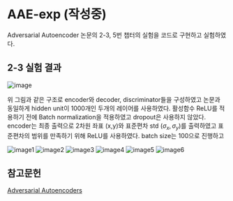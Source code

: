 # AAE-exp (작성중)
Adversarial Autoencoder 논문의 2-3, 5번 챕터의 실험을 코드로 구현하고 실험하였다.

## 2-3 실험 결과     
![image](https://github.com/paokimsiwoong/AAE-exp/assets/37607763/2c1d0261-a29d-4485-ae97-f153b512ff77)

위 그림과 같은 구조로 encoder와 decoder, discriminator들을 구성하였고 논문과 동일하게 hidden unit이 1000개인 두개의 레이어를 사용하였다.
활성함수 ReLU를 적용하기 전에 Batch normalization을 적용하였고 dropout은 사용하지 않았다. encoder는 최종 출력으로 2차원 좌표 (x,y)와 표준편차 std ($\sigma_x,\sigma_y$)를 출력하였고 표준편차의 범위를 만족하기 위해 ReLU를 사용하였다. batch size는 100으로 진행하고 


![image1](https://github.com/paokimsiwoong/AAE-exp/assets/37607763/650ca6dc-d1ba-4084-8a5e-6d102965e9b1)
![image2](https://github.com/paokimsiwoong/AAE-exp/assets/37607763/5088facc-dbb5-4597-b759-264bc1190e56)
![image3](https://github.com/paokimsiwoong/AAE-exp/assets/37607763/7f4230a9-18e9-48ab-8078-031a42e3917e)
![image4](https://github.com/paokimsiwoong/AAE-exp/assets/37607763/e4f7f62a-f70f-4cf1-bf45-d40e1cc9e770)
![image5](https://github.com/paokimsiwoong/AAE-exp/assets/37607763/f1aa2854-077a-4aca-a607-9b58fa303e9f)
![image6](https://github.com/paokimsiwoong/AAE-exp/assets/37607763/8003dbd7-f1ec-4772-9fca-0a64fcddc768)


## 참고문헌
[Adversarial Autoencoders](https://arxiv.org/abs/1511.05644)
